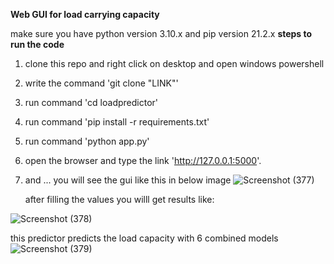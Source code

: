 ****Web GUI for load carrying capacity****

make sure you have python version 3.10.x and pip version 21.2.x
****steps to run the code**** 
1. clone this repo and right click on desktop and open windows powershell
2. write the command 'git clone "LINK"'
3. run command 'cd loadpredictor'
4. run command 'pip install -r requirements.txt'
5. run command 'python app.py'
6. open the browser and type the link 'http://127.0.0.1:5000'.
7. and ... you will see the gui like this in below image
   ![Screenshot (377)](https://github.com/ayushrathore111/loadpredictor/assets/94514710/53b843ae-7dcc-4724-97b3-13aac66e5a34)
   
   after filling the values you willl get results like:
   
![Screenshot (378)](https://github.com/ayushrathore111/loadpredictor/assets/94514710/e004bf5e-2978-40d5-8689-dfcc347229a5)

this predictor predicts the load capacity with 6 combined models
![Screenshot (379)](https://github.com/ayushrathore111/loadpredictor/assets/94514710/d0f63c4e-9703-494c-bda7-91dfe37a1555)

